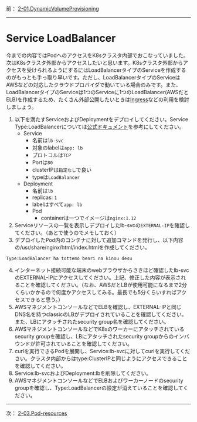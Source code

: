 前： [2-01.DynamicVolumeProvisioning](2-01.DynamicVolumeProvisioning.md)    

---

# Service LoadBalancer
今までの内容ではPodへのアクセスをK8sクラスタ内部でおこなっていました。次はK8sクラスタ外部からアクセスしたいと思います。K8sクラスタ外部からアクセスを受けられるようにするにはLoadBalancerタイプのServiceを作成するのがもっとも手っ取り早いです。ただし、LoadBalancerタイプのServiceはAWSなどの対応したクラウドプロバイダで動いている場合のみです。また、LoadBalancerタイプのServiceは1つのServiceに1つのLoadBalancer(AWSだとELB)を作成するため、たくさん外部公開したいときは[Ingress](../3.Advanced/3-06.Ingress.md)などの利用を検討しましょう。

1. 以下を満たすServiceおよびDeploymentをデプロイしてください。Service Type:LoadBalancerについては[公式ドキュメント](https://kubernetes.io/docs/concepts/services-networking/service/#loadbalancer)を参考にしてください。
   - Service
     - 名前は``lb-svc``
     - 対象のlabelは``app: lb``
     - プロトコルは``TCP``
     - Portは``80``
     - clusterIPは``指定なし``で良い
     - typeは``LoadBalancer``
   - Deployment
     - 名前は``lb``
     - replicas: ``1``
     - labelはすべて``app: lb``
     - Pod
       - containerは一つでイメージは``nginx:1.12``
2. Serviceリソースの一覧を表示しデプロイしたlb-svcの``EXTERNAL-IP``を確認してください。（あとで使うのでメモしておく）
3. デプロイしたPod内のコンテナに対して追加コマンドを発行し、以下内容の/usr/share/nginx/html/index.htmlを作成してください。
  ```
  Type:LoadBalancer ha tottemo benri na kinou desu
  ```
4. インターネット接続可能な端末のwebブラウザからさきほど確認したlb-svcのEXTERNAL-IPにアクセスしてください。上記、修正した内容が表示されることを確認してください。（なお、AWSだとLBが使用可能になるまで2分くらいかかるので何度かアクセスしてみる。最長でも5分くらいすればアクセスできると思う。）
5. AWSマネジメントコンソールなどでELBを確認し、EXTERNAL-IPと同じDNS名を持つclassicのLBがデプロイされていることを確認してください。また、LBにアタッチされたsecurity group名を確認してください。
6. AWSマネジメントコンソールなどでK8sのワーカーにアタッチされているsecurity groupを確認し、LBにアタッチされたsecurity groupからのインバウンドが許可されていることを確認してください。
7. curlを実行できるPodを展開し、Service:lb-svcに対してcurlを実行してください。クラスタ内部からはtype:ClusterIPと同じようにアクセスできることを確認してください。
8. Service:lb-svcおよびDeployment:lbを削除してください。
9. AWSマネジメントコンソールなどでELBおよびワーカーノードのsecurity groupを確認し、Type:LoadBalancerの設定が消えていることを確認してください。

---

次： [2-03.Pod-resources](2-03.Pod-resources.md)  

